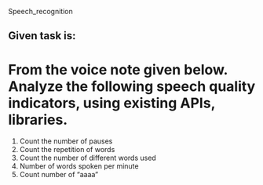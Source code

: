 Speech_recognition

## Given task is:

# From the voice note given below. Analyze the following speech quality indicators, using existing APIs, libraries.

1) Count the number of pauses
2) Count the repetition of words
3) Count the number of different words used
4) Number of words spoken per minute
5) Count number of “aaaa”
